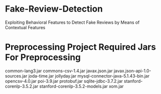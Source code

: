 # Fake-Review-Detection
Exploiting Behavioral Features to Detect Fake Reviews by Means of Contextual Features



# Preprocessing Project Required Jars For Preprocessing
common-lang3.jar
commons-csv-1.4.jar
javax.json.jar
javax.json-api-1.0-sources.jar
joda-time.jar
jollyday.jar
mysql-connector-java-5.1.43-bin.jar
opencsv-4.0.jar
poi-3.9.jar
protobuf.jar
sqlite-jdbc-3.7.2.jar
stanford-corenlp-3.5.2.jar
stanford-corenlp-3.5.2-models.jar
xom.jar
